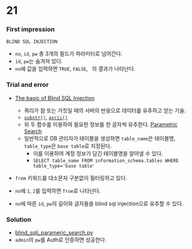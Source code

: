 # 21

### First impression
```
BLIND SQL INJECTION
```
* `no`, `id`, `pw` 총 3개의 필드가 파라미터로 넘어간다.
* `id`, `pw`는 숨겨져 있다.
* `no`에 값을 입력하면 `TRUE`, `FALSE`, ` `의 결과가 나타난다.

### Trial and error
* [The basic of Blind SQL Injection](./The_basic_of_Blind_SQL_Injection_PRIDE.pdf)
	- 쿼리가 참 또는 거짓일 때의 서버의 반응으로 데이터를 유추하고 얻는 기술.
	- [`substr()`](https://www.w3schools.com/sql/func_mysql_substr.asp), [`ascii()`](https://www.w3schools.com/sql/func_sqlserver_ascii.asp)
	- 위 두 함수를 이용하여 필요한 정보를 한 글자씩 유추한다. [Parametric Search](http://hongjun7.tistory.com/133)
	- 일반적으로 DB 관리자가 테이블을 생성하면 `table_name`은 테이블명, `table_type`은 `base table`로 지정된다.
		- 이를 이용하여 계정 정보가 담긴 테이블명을 알아낼 수 있다.
		- `SELECT table_name FROM information_schema.tables
WHERE table_type='base table'`

* `from` 키워드를 대소문자 구분없이 필터링하고 있다.
* `no`에 `1`, `2`를 입력하면 `True`로 나타난다.
* `no`에 따른 `id`, `pw`의 길이와 글자들을 blind sql injection으로 유추할 수 있다.

### Solution
* [blind_sqli_parameric_search.py](./blind_sqli_parametric_search.py)
* `admin`의 `pw`를 Auth로 인증하면 성공한다.